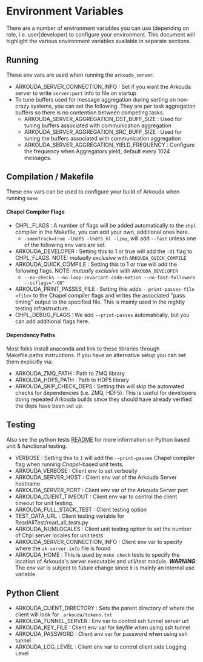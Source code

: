 # Environment Variables
There are a number of environment variables you can use (depending on role, i.e. user|developer)
to configure your environment.  This document will highlight the various environment variables
available in separate sections.

## Running
These env vars are used when running the `arkouda_server`.
  - ARKOUDA_SERVER_CONNECTION_INFO : Set if you want the Arkouda server to write `server:port` info to file on startup
  - To tune buffers used for message aggregation during sorting on non-crazy systems, you can set the following.  They are per
  task aggregation buffers so there is no contention between competing tasks.
    - ARKOUDA_SERVER_AGGREGATION_DST_BUFF_SIZE : Used for tuning buffers associated with communication aggregation
    - ARKOUDA_SERVER_AGGREGATION_SRC_BUFF_SIZE : Used for tuning the buffers associated with communication aggregation
    - ARKOUDA_SERVER_AGGREGATION_YIELD_FREQUENCY : Configure the frequency when Aggregators yield, default every 1024 messages.
   

## Compilation / Makefile
These env vars can be used to configure your build of Arkouda when running `make`

#### Chapel Compiler Flags
  - CHPL_FLAGS : A number of flags will be added automatically to the `chpl` compiler in the Makefile, you can add your
    own, additional ones here.
    - `-smemTrack=true -lhdf5 -lhdf5_hl -lzmq`, will add `--fast` unless one of the following env vars are set.
  - ARKOUDA_DEVELOPER : Setting this to 1 or true will add the `-O1` flag to CHPL_FLAGS.  NOTE: _mutually exclusive_ with
    `ARKOUDA_QUICK_COMPILE`
  - ARKOUDA_QUICK_COMPILE : Setting this to 1 or true will add the following flags.  NOTE: _mutually exclusive_ with
    `ARKOUDA_DEVELOPER`
    - `--no-checks --no-loop-invariant-code-motion --no-fast-followers --ccflags="-O0"`
  - ARKOUDA_PRINT_PASSES_FILE : Setting this adds `--print-passes-file <file>` to the Chapel compiler flags and writes
    the associated "pass timing" output to the specified file.  This is mainly used in the nightly testing infrastructure.
  - CHPL_DEBUG_FLAGS : We add `--print-passes` automatically, but you can add additional flags here.

#### Dependency Paths
Most folks install anaconda and link to these libraries through Makefile.paths instructions.  If you have an alternative
setup you can set them explicitly via:
  - ARKOUDA_ZMQ_PATH : Path to ZMQ library
  - ARKOUDA_HDF5_PATH : Path to HDF5 library
  - ARKOUDA_SKIP_CHECK_DEPS : Setting this will skip the automated checks for dependencies (i.e. ZMQ, HDF5). This is
    useful for developers doing repeated Arkouda builds since they should have already verified the deps have been set up.

## Testing
Also see the python tests [README](tests/README.md) for more information on Python based unit & functional testing.
  - VERBOSE : Setting this to `1` will add the `--print-passes` Chapel compiler flag when running _Chapel_-based unit tests.
  - ARKOUDA_VERBOSE : Client env to set verbosity
  - ARKOUDA_SERVER_HOST : Client env var of the Arkouda Server hostname
  - ARKOUDA_SERVER_PORT : Client env var of the Arkouda Server port
  - ARKOUDA_CLIENT_TIMEOUT : Client env var to control the client timeout for unit testing.
  - ARKOUDA_FULL_STACK_TEST : Client testing option
  - TEST_DATA_URL : Client testing variable for ReadAllTest/read_all_tests.py
  - ARKOUDA_NUMLOCALES : Client unit testing option to set the number of Chpl server locales for unit tests
  - ARKOUDA_SERVER_CONNECTION_INFO : Client env var to specify where the `ak-server-info` file is found
  - ARKOUDA_HOME : This is used by `make check` tests to specify the location of Arkouda's server executable and
                   util/test module.  **_WARNING_**: The env var is subject to future change since it is mainly an
                   internal use variable.

## Python Client
  - ARKOUDA_CLIENT_DIRECTORY : Sets the parent directory of where the client will look for `.arkouda/tokens.txt`
  - ARKOUDA_TUNNEL_SERVER : Env var to control ssh tunnel server url
  - ARKOUDA_KEY_FILE : Client env var for keyfile when using ssh tunnel
  - ARKOUDA_PASSWORD : Client env var for password when using ssh tunnel
  - ARKOUDA_LOG_LEVEL : Client env var to control client side Logging Level
